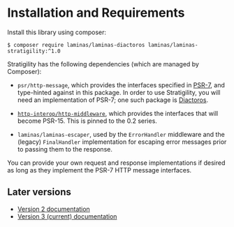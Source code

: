 # Installation and Requirements

Install this library using composer:

```console
$ composer require laminas/laminas-diactoros laminas/laminas-stratigility:^1.0
```

Stratigility has the following dependencies (which are managed by Composer):

- `psr/http-message`, which provides the interfaces specified in [PSR-7](http://www.php-fig.org/psr/psr-7),
  and type-hinted against in this package. In order to use Stratigility, you
  will need an implementation of PSR-7; one such package is
  [Diactoros](https://docs.laminas.dev/laminas-diactoros/).

- [`http-interop/http-middleware`](https://github.com/http-interop/http-middleware),
  which provides the interfaces that will become PSR-15. This is pinned to the
  0.2 series.

- `laminas/laminas-escaper`, used by the `ErrorHandler` middleware and the
  (legacy) `FinalHandler` implementation for escaping error messages prior to
  passing them to the response.

You can provide your own request and response implementations if desired as
long as they implement the PSR-7 HTTP message interfaces.

## Later versions

- [Version 2 documentation](../v2/install.md)
- [Version 3 (current) documentation](../v3/install.md)
